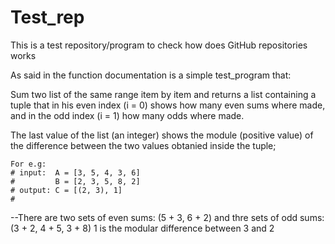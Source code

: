 # Test_rep
This is a test repository/program to check how does GitHub repositories works

As said in the function documentation is a simple test_program that:

Sum two list of the same range item by item and
returns a list containing a tuple that in his
even index (i = 0) shows how many even sums where made,
and in the odd index (i = 1) how many odds where made.

The last value of the list (an integer) shows
the module (positive value) of the difference
between the two values obtanied inside the tuple;
    
    For e.g:
    # input:  A = [3, 5, 4, 3, 6]
    #         B = [2, 3, 5, 8, 2] 
    # output: C = [(2, 3), 1]
    # 
--There are two sets of even sums: (5 + 3, 6 + 2)
and thre sets of odd sums: (3 + 2, 4 + 5, 3 + 8)
1 is the modular difference between 3 and 2
    
